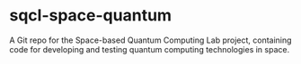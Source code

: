 # sqcl-space-quantum
A Git repo for the Space-based Quantum Computing Lab project, containing code for developing and testing quantum computing technologies in space.
